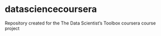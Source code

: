datasciencecoursera
===================

Repository created for the The Data Scientist’s Toolbox coursera course project
